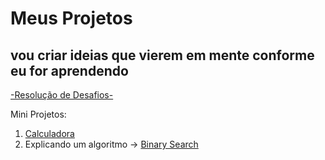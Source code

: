 # Meus Projetos

## vou criar ideias que vierem em mente conforme eu for aprendendo

[-Resolução de Desafios-](https://henrygoncalvess.github.io/meus-projetos/desafios/desafios)

Mini Projetos:

1. [Calculadora](https://henrygoncalvess.github.io/meus-projetos/calculadora/escola/calc)<br>
1. Explicando um algoritmo -> [Binary Search](https://henrygoncalvess.github.io/meus-projetos/binary_search/index)
